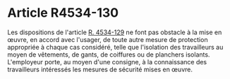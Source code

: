 # Article R4534-130

  
Les dispositions de l'article [R. 4534-129][1] ne font pas obstacle à la mise en œuvre, en accord avec l'usager, de toute autre mesure de protection appropriée à chaque cas considéré, telle que l'isolation des travailleurs au moyen de vêtements, de gants, de coiffures ou de planchers isolants.   
L'employeur porte, au moyen d'une consigne, à la connaissance des travailleurs intéressés les mesures de sécurité mises en œuvre.

 [1]: /affichCodeArticle.do?cidTexte=LEGITEXT000006072050&idArticle=LEGIARTI000018492339&dateTexte=&categorieLien=cid